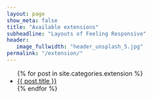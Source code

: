 ```yaml
---
layout: page
show_meta: false
title: "Available extensions"
subheadline: "Layouts of Feeling Responsive"
header:
   image_fullwidth: "header_unsplash_5.jpg"
permalink: "/extension/"
---
```

<ul>
    {% for post in site.categories.extension %}
    <li><a href="{{ site.url }}{{ site.baseurl }}{{ post.url }}">{{ post.title }}</a></li>
    {% endfor %}
</ul>
